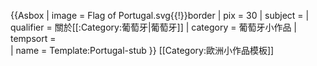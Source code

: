 {{Asbox
| image     = Flag of Portugal.svg{{!}}border
| pix       = 30
| subject   = 
| qualifier = 關於[[:Category:葡萄牙|葡萄牙]]
| category  = 葡萄牙小作品
| tempsort  =  
| name      = Template:Portugal-stub
}}<noinclude>
[[Category:歐洲小作品模板]]
</noinclude>